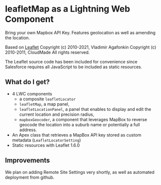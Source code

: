 # leafletMap as a Lightning Web Component

Bring your own Mapbox API Key.
Features geolocation as well as amending the location.

Based on [Leaflet](https://github.com/Leaftlet/Leaftlet)
Copyright (c) 2010-2021, Vladimir Agafonkin
Copyright (c) 2010-2011, CloudMade
All rights reserved.

The Leaflet source code has been included for convenience since Salesforce requires all JavaScript to be included as static resources.

## What do I get?

- 4 LWC components
  - a composite `leafletLocator`
  - `leafletMap`, a map panel,
  - `leafletLocationPanel`, a panel that enables to display and edit the current location and precision radius,
  - `mapboxGeocoder`, a component that leverages MapBox to reverse geocode the location into a suburb name or potentially a full address.
- An Apex class that retrieves a MapBox API key stored as custom metadata (`LeafletLocatorSetting`)
- Static resources with Leaflet 1.6.0

## Improvements

We plan on adding Remote Site Settings very shortly, as well as automated deployment from github.


